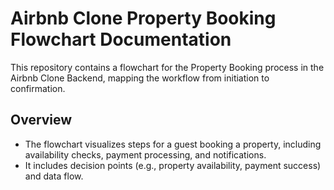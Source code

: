 # Airbnb Clone Property Booking Flowchart Documentation

This repository contains a flowchart for the Property Booking process in the Airbnb Clone Backend, mapping the workflow from initiation to confirmation.

## Overview
- The flowchart visualizes steps for a guest booking a property, including availability checks, payment processing, and notifications.
- It includes decision points (e.g., property availability, payment success) and data flow.